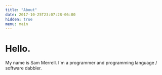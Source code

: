 ```yaml
---
title: "About"
date: 2017-10-25T23:07:28-06:00
hidden: true
menu: main
---
```


# Hello.

My name is Sam Merrell. I'm a programmer and programming language / software dabbler.
